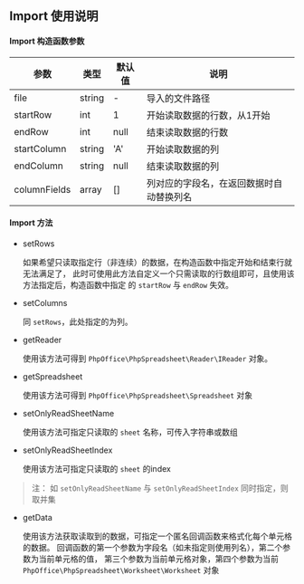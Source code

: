 ## Import 使用说明

#### Import 构造函数参数

参数 | 类型 | 默认值 | 说明
---- | ----- | ----- | ----
file | string | - | 导入的文件路径
startRow | int | 1 | 开始读取数据的行数，从1开始
endRow | int | null | 结束读取数据的行数
startColumn | string | 'A' | 开始读取数据的列
endColumn | string | null | 结束读取数据的列
columnFields | array | [] | 列对应的字段名，在返回数据时自动替换列名

#### Import 方法

* setRows

  如果希望只读取指定行（非连续）的数据，在构造函数中指定开始和结束行就无法满足了， 此时可使用此方法自定义一个只需读取的行数组即可，且使用该方法指定后，构造函数中指定 的 `startRow` 与 `endRow` 失效。


* setColumns

  同 `setRows`，此处指定的为列。


* getReader

  使用该方法可得到 `PhpOffice\PhpSpreadsheet\Reader\IReader` 对象。


* getSpreadsheet

  使用该方法可得到 `PhpOffice\PhpSpreadsheet\Spreadsheet` 对象


* setOnlyReadSheetName

  使用该方法可指定只读取的 `sheet` 名称，可传入字符串或数组


* setOnlyReadSheetIndex

  使用该方法可指定只读取的 `sheet` 的index

> 注： 如 `setOnlyReadSheetName` 与 `setOnlyReadSheetIndex` 同时指定，则取并集

* getData

  使用该方法获取读取到的数据，可指定一个匿名回调函数来格式化每个单元格的数据。 回调函数的第一个参数为字段名（如未指定则使用列名），第二个参数为当前单元格的值，
  第三个参数为当前单元格对象，第四个参数为当前 `PhpOffice\PhpSpreadsheet\Worksheet\Worksheet` 对象

